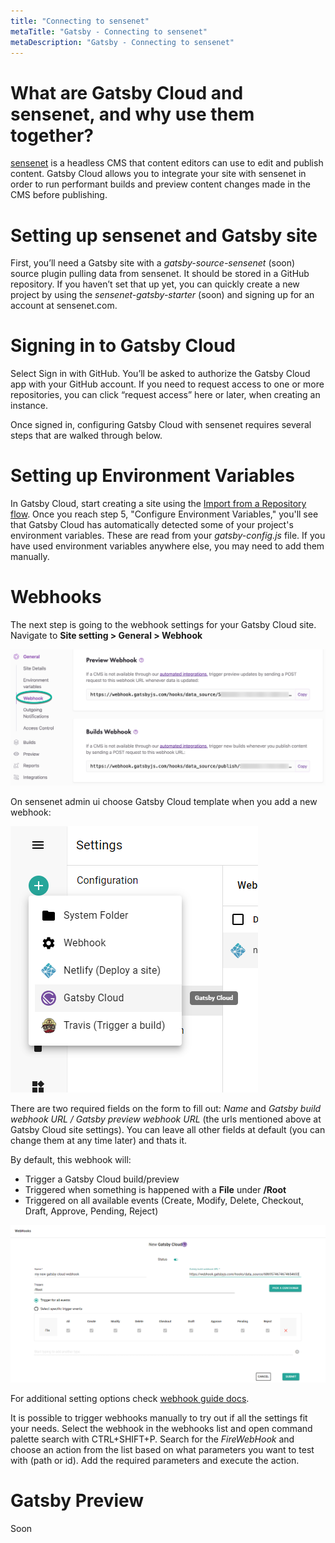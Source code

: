 ```yaml
---
title: "Connecting to sensenet"
metaTitle: "Gatsby - Connecting to sensenet"
metaDescription: "Gatsby - Connecting to sensenet"
---
```


# What are Gatsby Cloud and sensenet, and why use them together?

[sensenet](https://www.sensenet.com/) is a headless CMS that content editors can use to edit and publish content. Gatsby Cloud allows you to integrate your site with sensenet in order to run performant builds and preview content changes made in the CMS before publishing.

# Setting up sensenet and Gatsby site

First, you’ll need a Gatsby site with a _gatsby-source-sensenet_ (soon) source plugin pulling data from sensenet. It should be stored in a GitHub repository. If you haven’t set that up yet, you can quickly create a new project by using the _sensenet-gatsby-starter_ (soon) and signing up for an account at sensenet.com.

# Signing in to Gatsby Cloud

Select Sign in with GitHub. You’ll be asked to authorize the Gatsby Cloud app with your GitHub account. If you need to request access to one or more repositories, you can click “request access” here or later, when creating an instance.

Once signed in, configuring Gatsby Cloud with sensenet requires several steps that are walked through below.

# Setting up Environment Variables

In Gatsby Cloud, start creating a site using the [Import from a Repository flow](https://support.gatsbyjs.com/hc/en-us/articles/360059253654). Once you reach step 5, "Configure Environment Variables," you'll see that Gatsby Cloud has automatically detected some of your project's environment variables. These are read from your _gatsby-config.js_ file. If you have used environment variables anywhere else, you may need to add them manually.

# Webhooks

The next step is going to the webhook settings for your Gatsby Cloud site. Navigate to **Site setting > General > Webhook**

![Gatsby build hook](../img/gatsby-build-hook.png)

On sensenet admin ui choose Gatsby Cloud template when you add a new webhook:

![Gatsby webhook template](../img/gatsby-webhook-template.png)

There are two required fields on the form to fill out: *Name* and *Gatsby build webhook URL / Gatsby preview webhook URL* (the urls mentioned above at Gatsby Cloud site settings). You can leave all other fields at default (you can change them at any time later) and thats it.

By default, this webhook will:

- Trigger a Gatsby Cloud build/preview
- Triggered when something is happened with a **File** under **/Root**
- Triggered on all available events (Create, Modify, Delete, Checkout, Draft, Approve, Pending, Reject)

![Gatsby Cloud build webhook](../img/new-gatsby-webhook.png)

<note severity="info">For additional setting options check <a href="/guides/webhooks">webhook guide docs</a>.</note>

It is possible to trigger webhooks manually to try out if all the settings fit your needs. Select the webhook in the webhooks list and open command palette search with CTRL+SHIFT+P. Search for the *FireWebHook* and choose an action from the list based on what parameters you want to test with (path or id). Add the required parameters and execute the action.

# Gatsby Preview

Soon
